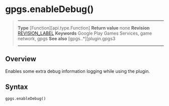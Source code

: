 # gpgs.enableDebug()

> --------------------- ------------------------------------------------------------------------------------------
> __Type__              [Function][api.type.Function]
> __Return value__      none
> __Revision__          [REVISION_LABEL](REVISION_URL)
> __Keywords__          Google Play Games Services, game network, gpgs
> __See also__          [gpgs..*][plugin.gpgs3
> --------------------- ------------------------------------------------------------------------------------------

## Overview

Enables some extra debug information logging while using the plugin.

## Syntax

	gpgs.enableDebug()

